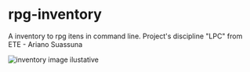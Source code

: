 # rpg-inventory

A inventory to rpg itens in command line. Project's discipline "LPC" from ETE - Ariano Suassuna


![inventory image ilustative]()